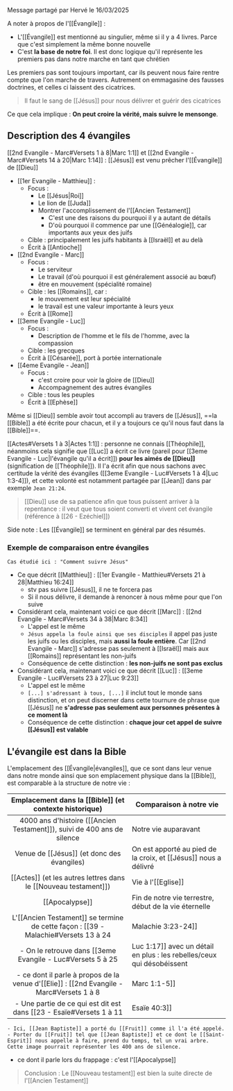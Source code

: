 Message partagé par Hervé le 16/03/2025

A noter à propos de l'[[Évangile]] :
- L'[[Évangile]] est mentionné au singulier, même si il y a 4 livres. Parce que c'est simplement la même bonne nouvelle
- C'est **la base de notre foi**. Il est donc logique qu'il représente les premiers pas dans notre marche en tant que chrétien

Les premiers pas sont toujours important, car ils peuvent nous faire rentre compte que l'on marche de travers. Autrement on emmagasine des fausses doctrines, et celles ci laissent des cicatrices.
> Il faut le sang de [[Jésus]] pour nous délivrer et guérir des cicatrices

Ce que cela implique : **On peut croire la vérité, mais suivre le mensonge**.
## Description des 4 évangiles
[[2nd Evangile - Marc#Versets 1 à 8|Marc 1:1]] et [[2nd Evangile - Marc#Versets 14 à 20|Marc 1:14]] : [[Jésus]] est venu prêcher l'[[Évangile]] de [[Dieu]]
- [[1er Evangile - Matthieu]] :
	- Focus :
		- Le [[Jésus|Roi]]
		- Le lion de [[Juda]]
		- Montrer l'accomplissement de l'[[Ancien Testament]]
			- C'est une des raisons du pourquoi il y a autant de détails
			- D'où pourquoi il commence par une [[Généalogie]], car importants aux yeux des juifs
	- Cible : principalement les juifs habitants à [[Israël]] et au delà
	- Écrit à [[Antioche]]
- [[2nd Evangile - Marc]]
	- Focus :
		- Le serviteur
		- Le travail (d'où pourquoi il est généralement associé au bœuf)
		- être en mouvement (spécialité romaine)
	- Cible : les [[Romains]], car :
		- le mouvement est leur spécialité
		- le travail est une valeur importante à leurs yeux
	- Écrit à [[Rome]]
- [[3eme Evangile - Luc]]
	- Focus :
		- Description de l'homme et le fils de l'homme, avec la compassion
	- Cible : les grecques
	- Écrit à [[Césarée]], port à portée internationale
- [[4eme Evangile - Jean]]
	- Focus :
		- c'est croire pour voir la gloire de [[Dieu]]
		- Accompagnement des autres évangiles
	- Cible : tous les peuples
	- Écrit à [[Ephèse]]

Même si [[Dieu]] semble avoir tout accompli au travers de [[Jésus]], ==la [[Bible]] a été écrite pour chacun, et il y a toujours ce qu'il nous faut dans la [[Bible]]==.

[[Actes#Versets 1 à 3|Actes 1:1]] : personne ne connais [[Théophile]], néanmoins cela signifie que [[Luc]] a écrit ce livre (pareil pour [[3eme Evangile - Luc|l'évangile qu'il a écrit]]) **pour les aimés de [[Dieu]]** (signification de [[Théophile]]). Il l'a écrit afin que nous sachons avec certitude la vérité des évangiles ([[3eme Evangile - Luc#Versets 1 à 4|Luc 1:3-4]]), et cette volonté est notamment partagée par [[Jean]] dans par exemple `Jean 21:24`.
>[[Dieu]] use de sa patience afin que tous puissent arriver à la repentance : il veut que tous soient converti et vivent cet évangile (référence à [[26 - Ezéchiel]])

Side note : Les [[Évangile]] se terminent en général par des résumés.
### Exemple de comparaison entre évangiles
```
Cas étudié ici : "Comment suivre Jésus"
```
- Ce que décrit [[Matthieu]] : [[1er Evangile - Matthieu#Versets 21 à 28|Matthieu 16:24]]
	- stv pas suivre [[Jésus]], il ne te forcera pas
	- Si il nous délivre, il demande à renoncer à nous même pour que l'on suive
- Considérant cela, maintenant voici ce que décrit [[Marc]] : [[2nd Evangile - Marc#Versets 34 à 38|Marc 8:34]]
	- L'appel est le même
	- `Jésus appela la foule ainsi que ses disciples` il appel pas juste les juifs ou les disciples, mais **aussi la foule entière**. Car [[2nd Evangile - Marc]] s'adresse pas seulement à [[Israël]] mais aux [[Romains]] représentant les non-juifs
	- Conséquence de cette distinction : **les non-juifs ne sont pas exclus**
- Considérant cela, maintenant voici ce que décrit [[Luc]] : [[3eme Evangile - Luc#Versets 23 à 27|Luc 9:23]]
	- L'appel est le même
	- `[...] s'adressant à tous, [...]` il inclut tout le monde sans distinction, et on peut discerner dans cette tournure de phrase que [[Jésus]] ne **s'adresse pas seulement aux personnes présentes à ce moment là**
	- Conséquence de cette distinction : **chaque jour cet appel de suivre [[Jésus]] est valable**
## L'évangile est dans la Bible
L'emplacement des [[Évangile|évangiles]], que ce sont dans leur venue dans notre monde ainsi que son emplacement physique dans la [[Bible]], est comparable à la structure de notre vie :

|         Emplacement dans la [[Bible]] (et contexte historique)          | Comparaison à notre vie                                         |
| :---------------------------------------------------------------------: | --------------------------------------------------------------- |
| 4000 ans d'histoire ([[Ancien Testament]]), suivi de 400 ans de silence | Notre vie auparavant                                            |
|               Venue de [[Jésus]] (et donc des évangiles)                | On est apporté au pied de la croix, et [[Jésus]] nous a délivré |
|     [[Actes]] (et les autres lettres dans le [[Nouveau testament]])     | Vie à l'[[Eglise]]                                              |
|                             [[Apocalypse]]                              | Fin de notre vie terrestre, début de la vie éternelle           |
L'[[Ancien Testament]] se termine de cette façon : [[39 - Malachie#Versets 13 à 24|Malachie 3:23-24]]
- On le retrouve dans [[3eme Evangile - Luc#Versets 5 à 25|Luc 1:17]] avec un détail en plus : les rebelles/ceux qui désobéissent
- ce dont il parle à propos de la venue d'[[Elie]] : [[2nd Evangile - Marc#Versets 1 à 8|Marc 1:1-5]]
	- Une partie de ce qui est dit est dans [[23 - Esaïe#Versets 1 à 11|Esaïe 40:3]]
	- Ici, [[Jean Baptiste]] a porté du [[Fruit]] comme il l'a été appelé.
	- Porter du [[Fruit]] tel que [[Jean Baptiste]] et ce dont le [[Saint-Esprit]] nous appelle à faire, prend du temps, tel un vrai arbre. Cette image pourrait représenter les 400 ans de silence.
- ce dont il parle lors du frappage : c'est l'[[Apocalypse]]
>Conclusion : Le [[Nouveau testament]] est bien la suite directe de l'[[Ancien Testament]]



